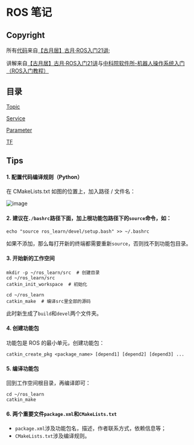 # ROS 笔记
## Copyright
所有[代码](https://github.com/guyuehome/ros_21_tutorials)来自[【古月居】古月·ROS入门21讲](https://www.bilibili.com/video/BV1zt411G7Vn?p=1&vd_source=6c2184781d2aa58fa5e90d1cc75a1dd1);

讲解来自[【古月居】古月·ROS入门21讲](https://www.bilibili.com/video/BV1zt411G7Vn?p=1&vd_source=6c2184781d2aa58fa5e90d1cc75a1dd1)与[中科院软件所-机器人操作系统入门（ROS入门教程）](https://www.bilibili.com/video/BV1mJ411R7Ni?p=1&vd_source=6c2184781d2aa58fa5e90d1cc75a1dd1)

## 目录
[Topic](https://github.com/LinkinEminem/ROS_Notes/tree/master/learning_topic)

[Service](https://github.com/LinkinEminem/ROS_Notes/tree/master/learning_service)

[Parameter](https://github.com/LinkinEminem/ROS_Notes/tree/master/learning_parameter)

[TF](https://github.com/LinkinEminem/ROS_Notes/tree/master/learning_tf)

## Tips
#### 1. 配置代码编译规则（Python）
在 CMakeLists.txt 如图的位置上，加入路径 / 文件名：

   ![image](https://user-images.githubusercontent.com/45569291/177819272-35c0b4e9-7b0d-415f-aeef-ed672bd5a12d.png)


#### 2. 建议在`./bashrc`路径下面，加上根功能包路径下的`source`命令，如：

   ```
   echo "source ros_learn/devel/setup.bash" >> ~/.bashrc
   ```
   如果不添加，那么每打开新的终端都需要重新`source`，否则找不到功能包目录。

#### 3. 开始新的工作空间
   
   ```
   mkdir -p ~/ros_learn/src  # 创建目录
   cd ~/ros_learn/src
   catkin_init_workspace  # 初始化
   
   cd ~/ros_learn
   catkin_make  # 编译src里全部的源码
   ```
   此时新生成了`build`和`devel`两个文件夹。

#### 4. 创建功能包

   功能包是 ROS 的最小单元，创建功能包：
   ```
   catkin_create_pkg <package_name> [depend1] [depend2] [depend3] ...
   ```
#### 5. 编译功能包

   回到工作空间根目录，再编译即可：
   ```
   cd ~/ros_learn
   catkin_make
   ```
#### 6. 两个重要文件`package.xml`和`CMakeLists.txt`
   + `package.xml`涉及功能包名，描述，作者联系方式，依赖信息等；
   + `CMakeLists.txt`涉及编译规则。
